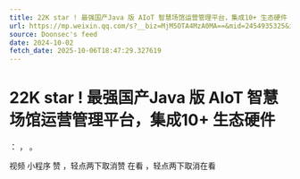 ```yaml
---
title: 22K star ! 最强国产Java 版 AIoT 智慧场馆运营管理平台，集成10+ 生态硬件
url: https://mp.weixin.qq.com/s?__biz=MjM5OTA4MzA0MA==&mid=2454935325&idx=1&sn=f999f133e2378e47ce54112dc45d535b
source: Doonsec's feed
date: 2024-10-02
fetch_date: 2025-10-06T18:47:29.327619
---
```


# 22K star ! 最强国产Java 版 AIoT 智慧场馆运营管理平台，集成10+ 生态硬件

：
，
。

视频
小程序
赞
，轻点两下取消赞
在看
，轻点两下取消在看